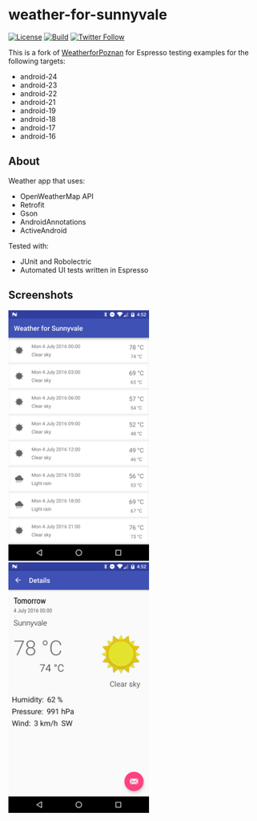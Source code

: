 # weather-for-sunnyvale 

[![License](https://img.shields.io/badge/License-Apache%202.0-blue.svg)](http://www.apache.org/licenses/LICENSE-2.0)
[![Build](https://github.com/jaredsburrows/weather-for-sunnyvale/workflows/build/badge.svg)](https://github.com/jaredsburrows/weather-for-sunnyvale/actions)
[![Twitter Follow](https://img.shields.io/twitter/follow/jaredsburrows.svg?style=social)](https://twitter.com/jaredsburrows)

This is a fork of [WeatherforPoznan](http://www.github.com/piotrek1543/WeatherforPoznan) for Espresso testing examples for the following targets:
 - android-24
 - android-23
 - android-22
 - android-21
 - android-19
 - android-18
 - android-17
 - android-16

## About
Weather app that uses:
 - OpenWeatherMap API
 - Retrofit
 - Gson
 - AndroidAnnotations
 - ActiveAndroid 

Tested with:
 - JUnit and Robolectric
 - Automated UI tests written in Espresso

## Screenshots
<img src="screenshots/screen1467589963.png" height="500dp"/>
<img src="screenshots/screen1467589968.png" height="500dp"/>
